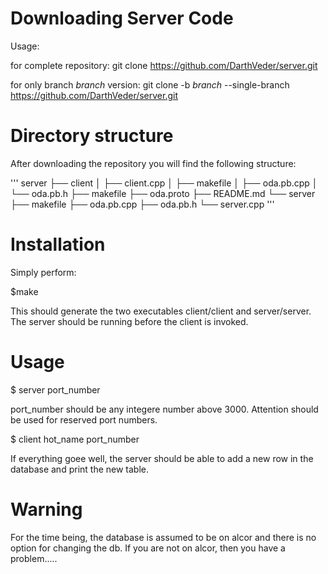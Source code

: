 Downloading Server Code
=======================

Usage:

for complete repository:
git clone  https://github.com/DarthVeder/server.git

for only branch *branch* version:
git clone -b *branch* --single-branch https://github.com/DarthVeder/server.git

Directory structure
===================

After downloading the repository you will find the following structure:

'''
server
├── client
│   ├── client.cpp
│   ├── makefile
│   ├── oda.pb.cpp
│   └── oda.pb.h
├── makefile
├── oda.proto
├── README.md
└── server
    ├── makefile
    ├── oda.pb.cpp
    ├── oda.pb.h
    └── server.cpp
'''

Installation
============

Simply perform:

$make

This should generate the two executables client/client and server/server. The server should be running
before the client is invoked. 

Usage
=====

$ server port_number

port_number should be any integere number above 3000. Attention should be used for reserved
port numbers.

$ client hot_name port_number

If everything goee well, the server should be able to add a new row in the database and print the
new table.

Warning
=======

For the time being, the database is assumed to be on alcor and there is no option for changing
the db. If you are not on alcor, then you have a problem.....
